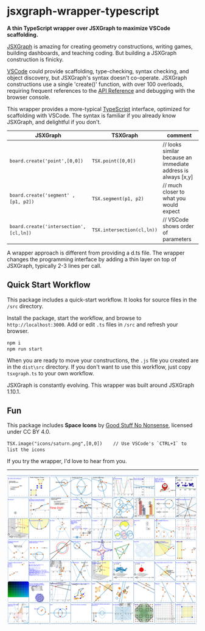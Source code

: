 # jsxgraph-wrapper-typescript

**A thin TypeScript wrapper over JSXGraph to maximize VSCode scaffolding.**

[JSXGraph](https://jsxgraph.uni-bayreuth.de/wp/index.html) is amazing for creating geometry constructions, writing games, building dashboards, and teaching coding.  But building a JSXGraph construction is finicky.

[VSCode](https://code.visualstudio.com/) could provide scaffolding, type-checking,
syntax checking, and object discovery, but JSXGraph's syntax doesn't co-operate.  JSXGraph constructions use a
single 'create()' function, with over 100 overloads, requiring frequent references to the [API Reference](https://jsxgraph.org/docs/index.html) and debugging with the browser console.

This wrapper provides a more-typical [TypeScript](https://www.typescriptlang.org/) interface, optimized for scaffolding with VSCode.  The syntax is familiar if you already know JSXGraph, and delightful if you don't.


| **JSXGraph**    | **TSXGraph** | comment |
| --------- | ------- |--------|
| `board.create('point',[0,0])`  | `TSX.point([0,0])`   |  // looks similar because an immediate address is always [x,y]
| `board.create('segment' , [p1, p2])`     | `TSX.segment(p1, p2)` | // much closer to what you would expect
| `board.create('intersection', [cl,ln])` | `TSX.intersection(cl,ln))`    |  // VSCode shows order of parameters

A wrapper approach is different from providing a d.ts file. The wrapper changes the programming interface by adding a thin layer on top of JSXGraph, typically 2-3 lines per call.


## Quick Start Workflow

This package includes a quick-start workflow.  It looks for source files in the `/src` directory.

Install the package, start the workflow, and browse to `http://localhost:3000`.   Add or edit `.ts` files in `/src` and refresh your browser.

```
npm i
npm run start
```

When you are ready to move your constructions, the `.js` file you created are in the `dist\src` directory.  If you don't want to use this workflow, just copy `tsxgraph.ts` to your own workflow.

JSXGraph is constantly evolving.  This wrapper was built around JSXGraph 1.10.1.

## Fun

This package includes **Space Icons** by [Good Stuff No Nonsense](https://goodstuffnononsense.com/), licensed under CC BY 4.0.  
~~~
TSX.image("icons/saturn.png",[0,0])    // Use VSCode's `CTRL+I` to list the icons
~~~

If you try the wrapper, I'd love to hear from you.

---

![](test.png)



